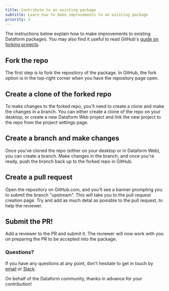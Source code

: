 ```yaml
---
title: Contribute to an existing package
subtitle: Learn how to make improvements to an existing package
priority: 2
---
```


The instructions below explain how to make improvements to existing Dataform packages. You may also find it useful to read GitHub's [guide on forking projects](https://guides.github.com/activities/forking/).

## Fork the repo

The first step is to fork the repository of the package. In GitHub, the fork option is in the top-right corner when you have the repository page open.

## Create a clone of the forked repo

To make changes to the forked repo, you'll need to create a clone and make the changes in a branch. You can either create a clone of the repo on your desktop, or create a new Dataform Web project and link the new project to the repo from the project settings page.

## Create a branch and make changes

Once you've cloned the repo (either on your desktop or in Dataform Web), you can create a branch. Make changes in the branch, and once you're ready, push the branch back up to the forked repo in GitHub.

## Create a pull request

Open the repository on GitHub.com, and you'll see a banner prompting you to submit the branch "upstream". This will take you to the pull request creation page. Try and add as much detal as posisble to the pull request, to help the reviewer.

## Submit the PR!

Add a reviewer to the PR and submit it. The reviewer will now work with you on preparing the PR to be accepted into the package.

### Questions?

If you have any questions at any point, don't hesitate to get in touch by [email](mailto:team@dataform.co) or [Slack](https://join.slack.com/t/dataform-users/shared_invite/zt-dark6b7k-r5~12LjYL1a17Vgma2ru2A).

On behalf of the Dataform community, thanks in advance for your contribution!
